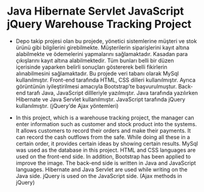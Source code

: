# Java Hibernate Servlet JavaScript jQuery Warehouse Tracking Project

* Depo takip projesi olan bu projede, yönetici sistemlerine müşteri ve stok ürünü gibi bilgilerini girebilmekte. Müşterilerin siparişlerini kayıt altına alabilmekte ve ödemelerini yapmalarını sağlamaktadır. Kasadan para çıkışlarını kayıt altına alabilmektedir. Tüm bunları belli bir düzen içerisinde yaparken belirli sonuçları göstererek belli fikirlerin alınabilmesini sağlamaktadır. Bu projede veri tabanı olarak MySql kullanılmıştır. Front-end tarafında HTML, CSS dilleri kullanılmıştır. Ayrıca görüntünün iyileştirilmesi amacıyla Bootstrap’te başvurulmuştur. Back-end tarafı Java, JavaScript  dillleriyle yazılmıştır. Java tarafında yazılırken Hibernate ve Java Servlet kullanılmıştır. JavaScript tarafında jQuery kullanılmıştır. (jQuery’de Ajax yöntemleri)

* In this project, which is a warehouse tracking project, the manager can enter information such as customer and stock product into the systems. It allows customers to record their orders and make their payments. It can record the cash outflows from the safe. While doing all these in a certain order, it provides certain ideas by showing certain results. MySql was used as the database in this project. HTML and CSS languages are used on the front-end side. In addition, Bootstrap has been applied to improve the image. The back-end side is written in Java and JavaScript languages. Hibernate and Java Servlet are used while writing on the Java side. jQuery is used on the JavaScript side. (Ajax methods in jQuery)
